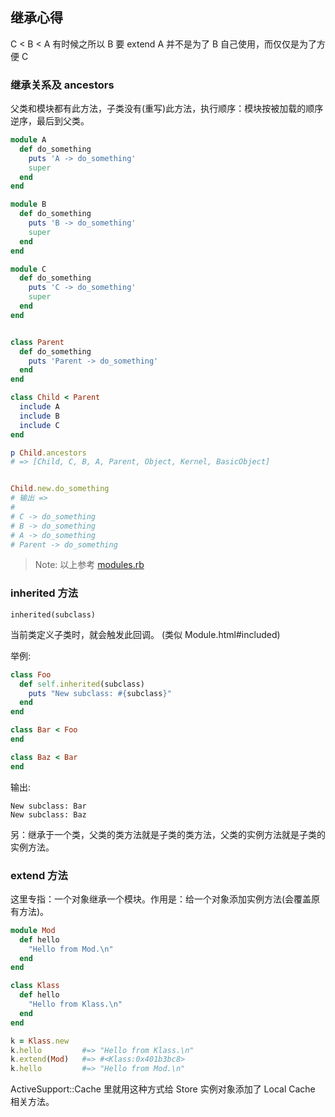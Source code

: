 ## 继承心得

C < B < A 有时候之所以 B 要 extend A 并不是为了 B 自己使用，而仅仅是为了方便 C

### 继承关系及 ancestors

父类和模块都有此方法，子类没有(重写)此方法，执行顺序：模块按被加载的顺序逆序，最后到父类。

```ruby
module A
  def do_something
    puts 'A -> do_something'
    super
  end
end

module B
  def do_something
    puts 'B -> do_something'
    super
  end
end

module C
  def do_something
    puts 'C -> do_something'
    super
  end
end


class Parent
  def do_something
    puts 'Parent -> do_something'
  end
end

class Child < Parent
  include A
  include B
  include C
end

p Child.ancestors
# => [Child, C, B, A, Parent, Object, Kernel, BasicObject]


Child.new.do_something
# 输出 =>
#
# C -> do_something
# B -> do_something
# A -> do_something
# Parent -> do_something
```

> Note: 以上参考 [modules.rb](https://gist.github.com/andrewberls/8090332)

### inherited 方法

`inherited(subclass)`

当前类定义子类时，就会触发此回调。
(类似 Module.html#included)

举例:

```ruby
class Foo
  def self.inherited(subclass)
    puts "New subclass: #{subclass}"
  end
end

class Bar < Foo
end

class Baz < Bar
end
```

输出:

```
New subclass: Bar
New subclass: Baz
```

另：继承于一个类，父类的类方法就是子类的类方法，父类的实例方法就是子类的实例方法。

### extend 方法

这里专指：一个对象继承一个模块。作用是：给一个对象添加实例方法(会覆盖原有方法)。

```ruby
module Mod
  def hello
    "Hello from Mod.\n"
  end
end

class Klass
  def hello
    "Hello from Klass.\n"
  end
end

k = Klass.new
k.hello         #=> "Hello from Klass.\n"
k.extend(Mod)   #=> #<Klass:0x401b3bc8>
k.hello         #=> "Hello from Mod.\n"
```

ActiveSupport::Cache 里就用这种方式给 Store 实例对象添加了 Local Cache 相关方法。
